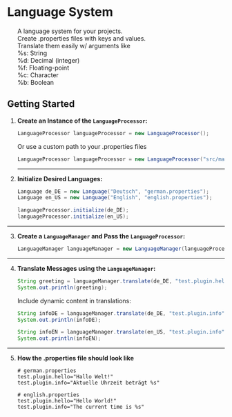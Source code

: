 # Language System

<ul>
A language system for your projects.<br>
Create .properties files with keys and values.<br>
Translate them easily w/ arguments like<br>
%s: String<br>
%d: Decimal (integer)<br>
%f: Floating-point<br>
%c: Character<br>
%b: Boolean<br>
</ul>

## Getting Started


1. **Create an Instance of the `LanguageProcessor`:**

    ```java
    LanguageProcessor languageProcessor = new LanguageProcessor();
    ```

   <p>Or use a custom path to your .properties files</p>

    ```java
   LanguageProcessor languageProcessor = new LanguageProcessor("src/main/resources/german.properties");
    ```
   
   <hr>

2. **Initialize Desired Languages:**

    ```java
    Language de_DE = new Language("Deutsch", "german.properties");
    Language en_US = new Language("English", "english.properties");

    languageProcessor.initialize(de_DE);
    languageProcessor.initialize(en_US);
    ```

<hr>

3. **Create a `LanguageManager` and Pass the `LanguageProcessor`:**

    ```java
    LanguageManager languageManager = new LanguageManager(languageProcessor);
    ```

<hr>

4. **Translate Messages using the `LanguageManager`:**

    ```java
    String greeting = languageManager.translate(de_DE, "test.plugin.hello");
    System.out.println(greeting);
    ```

   Include dynamic content in translations:

    ```java
    String infoDE = languageManager.translate(de_DE, "test.plugin.info", new SimpleDateFormat("HH:mm:ss").format(System.currentTimeMillis()));
    System.out.println(infoDE);

    String infoEN = languageManager.translate(en_US, "test.plugin.info", new SimpleDateFormat("HH:mm:ss").format(System.currentTimeMillis()));
    System.out.println(infoEN);
    ```

<hr>

5. **How the .properties file should look like**
   ```properties
   # german.properties
   test.plugin.hello="Hallo Welt!"
   test.plugin.info="Aktuelle Uhrzeit beträgt %s"
   ```

   ```properties
   # english.properties
   test.plugin.hello="Hello World!"
   test.plugin.info="The current time is %s"
   ```
